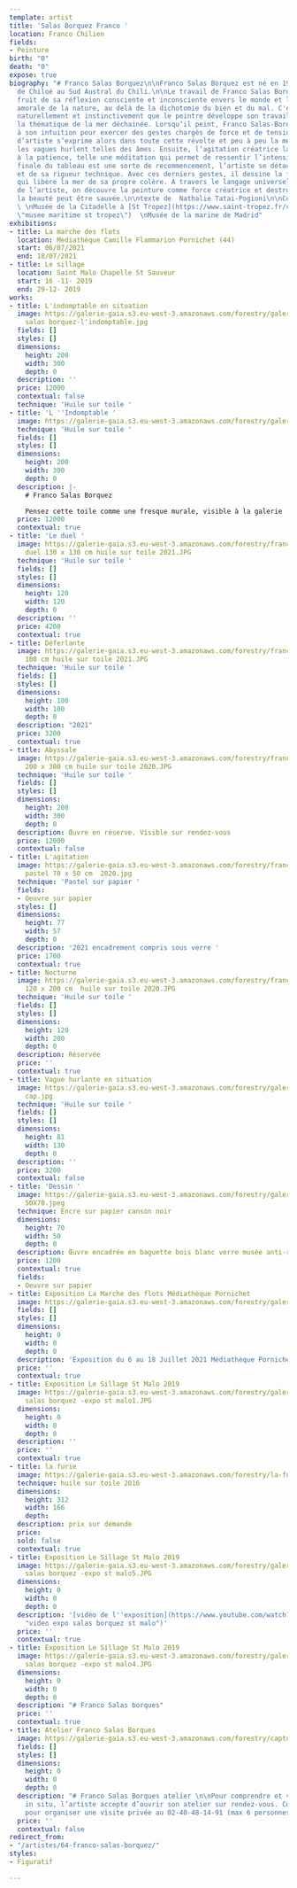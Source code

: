 ```yaml
---
template: artist
title: 'Salas Borquez Franco '
location: Franco Chilien
fields:
- Peinture
birth: "0"
death: "0"
expose: true
biography: "# Franco Salas Borquez\n\nFranco Salas Borquez est né en 1979, sur  l'Île
  de Chiloé au Sud Austral du Chili.\n\nLe travail de Franco Salas Borques est le
  fruit de sa réflexion consciente et inconsciente envers le monde et le caractère
  amorale de la nature, au delà de la dichotomie du bien et du mal. C'est donc presque
  naturellement et instinctivement que le peintre développe son travail à travers
  la thématique de la mer déchainée. Lorsqu’il peint, Franco Salas-Borques fait appel
  à son intuition pour exercer des gestes chargés de force et de tension. Sa liberté
  d’artiste s’exprime alors dans toute cette révolte et peu à peu la mer prend vie,
  les vagues hurlent telles des âmes. Ensuite, l’agitation créatrice laisse place
  à la patience, telle une méditation qui permet de ressentir l’intensité de l’instant. L’étape
  finale du tableau est une sorte de recommencement, l’artiste se détache de ses peurs
  et de sa rigueur technique. Avec ces derniers gestes, il dessine la force du vent
  qui libère la mer de sa propre colère. À travers le langage universel et poétique
  de l’artiste, on découvre la peinture comme force créatrice et destructive où seule
  la beauté peut être sauvée.\n\ntexte de  Nathalie Tatai-Pogioni\n\nCollection privée:
  \ \nMusée de la Citadelle à [St Tropez](https://www.saint-tropez.fr/culture/citadelle/
  \"musee maritime st tropez\")  \nMusée de la marine de Madrid"
exhibitions:
- title: La marche des flots
  location: Mediathèque Camille Flammarion Pornichet (44)
  start: 06/07/2021
  end: 18/07/2021
- title: Le sillage
  location: Saint Malo Chapelle St Sauveur
  start: 16 -11- 2019
  end: 29-12- 2019
works:
- title: L'indomptable en situation
  image: https://galerie-gaia.s3.eu-west-3.amazonaws.com/forestry/galerie-gaia-franco
    salas borquez-l'indomptable.jpg
  fields: []
  styles: []
  dimensions:
    height: 200
    width: 300
    depth: 0
  description: ''
  price: 12000
  contextual: false
  technique: 'Huile sur toile '
- title: 'L ''Indomptable '
  image: https://galerie-gaia.s3.eu-west-3.amazonaws.com/forestry/galerie-gaia-limdoptable-sea-oil-painting-by-franco-salas-borquez_5.jpg
  technique: 'Huile sur toile '
  fields: []
  styles: []
  dimensions:
    height: 200
    width: 300
    depth: 0
  description: |-
    # Franco Salas Borquez

    Pensez cette toile comme une fresque murale, visible à la galerie
  price: 12000
  contextual: true
- title: 'Le duel '
  image: https://galerie-gaia.s3.eu-west-3.amazonaws.com/forestry/franco-salas-borquez-galerie-gaia-Le
    duel 130 x 130 cm huile sur toile 2021.JPG
  technique: 'Huile sur toile '
  fields: []
  styles: []
  dimensions:
    height: 120
    width: 120
    depth: 0
  description: ''
  price: 4200
  contextual: true
- title: Déferlante
  image: https://galerie-gaia.s3.eu-west-3.amazonaws.com/forestry/franco-salas-borquez-galerie-gaia-Défèrlante  100  x
    100 cm huile sur toile 2021.JPG
  technique: 'Huile sur toile '
  fields: []
  styles: []
  dimensions:
    height: 100
    width: 100
    depth: 0
  description: "2021"
  price: 3200
  contextual: true
- title: Abyssale
  image: https://galerie-gaia.s3.eu-west-3.amazonaws.com/forestry/franco-salas-borquez-galerie-gaia-Abyssale
    200 x 300 cm huile sur toile 2020.JPG
  technique: 'Huile sur toile '
  fields: []
  styles: []
  dimensions:
    height: 200
    width: 300
    depth: 0
  description: Œuvre en réserve. Visible sur rendez-vous
  price: 12000
  contextual: false
- title: L'agitation
  image: https://galerie-gaia.s3.eu-west-3.amazonaws.com/forestry/franco-salas-borquez-galerie-gaia-L'agitation
    pastel 70 x 50 cm  2020.jpg
  technique: 'Pastel sur papier '
  fields:
  - Oeuvre sur papier
  styles: []
  dimensions:
    height: 77
    width: 57
    depth: 0
  description: '2021 encadrement compris sous verre '
  price: 1700
  contextual: true
- title: Nocturne
  image: https://galerie-gaia.s3.eu-west-3.amazonaws.com/forestry/franco-salas-borquez-galerie-gaia-Nocturne
    120 x 200 cm  huile sur toile 2020.JPG
  technique: 'Huile sur toile '
  fields: []
  styles: []
  dimensions:
    height: 120
    width: 200
    depth: 0
  description: Réservée
  price: ''
  contextual: true
- title: Vague hurlante en situation
  image: https://galerie-gaia.s3.eu-west-3.amazonaws.com/forestry/galerie-gaia-franco-salas-borques-le
    cap.jpg
  technique: 'Huile sur toile '
  fields: []
  styles: []
  dimensions:
    height: 81
    width: 130
    depth: 0
  description: ''
  price: 3200
  contextual: false
- title: 'Dessin '
  image: https://galerie-gaia.s3.eu-west-3.amazonaws.com/forestry/galeriegaia_SalasBorques_titre_format
    50X70.jpeg
  technique: Encre sur papier canson noir
  dimensions:
    height: 70
    width: 50
    depth: 0
  description: Œuvre encadrée en baguette bois blanc verre musée anti-reflet
  price: 1200
  contextual: true
  fields:
  - Oeuvre sur papier
- title: Exposition La Marche des flots Médiathèque Pornichet
  image: https://galerie-gaia.s3.eu-west-3.amazonaws.com/forestry/galerie-gaia-pornichet-franco-salas-borquez.jpg
  fields: []
  styles: []
  dimensions:
    height: 0
    width: 0
    depth: 0
  description: 'Exposition du 6 au 18 Juillet 2021 Médiathèque Pornichet '
  price: ''
  contextual: true
- title: Exposition Le Sillage St Malo 2019
  image: https://galerie-gaia.s3.eu-west-3.amazonaws.com/forestry/galeriegaia-franco
    salas borquez -expo st malo1.JPG
  dimensions:
    height: 0
    width: 0
    depth: 0
  description: ''
  price: ''
  contextual: true
- title: la furie
  image: https://galerie-gaia.s3.eu-west-3.amazonaws.com/forestry/la-furie.jpg
  technique: huile sur toile 2016
  dimensions:
    height: 312
    width: 166
    depth: 
  description: prix sur demande
  price: 
  sold: false
  contextual: true
- title: Exposition Le Sillage St Malo 2019
  image: https://galerie-gaia.s3.eu-west-3.amazonaws.com/forestry/galeriegaia-franco
    salas borquez -expo st malo5.JPG
  dimensions:
    height: 0
    width: 0
    depth: 0
  description: '[vidéo de l''exposition](https://www.youtube.com/watch?v=8JP9GPVnTao
    "video expo salas borquez st malo")'
  price: ''
  contextual: true
- title: Exposition Le Sillage St Malo 2019
  image: https://galerie-gaia.s3.eu-west-3.amazonaws.com/forestry/galeriegaia-franco
    salas borquez -expo st malo4.JPG
  dimensions:
    height: 0
    width: 0
    depth: 0
  description: "# Franco Salas borques"
  price: ''
  contextual: true
- title: Atelier Franco Salas Borques
  image: https://galerie-gaia.s3.eu-west-3.amazonaws.com/forestry/capture-d-ecran-2021-02-17-a-19-46-41.png
  fields: []
  styles: []
  dimensions:
    height: 0
    width: 0
    depth: 0
  description: "# Franco Salas Borques atelier \n\nPour comprendre et voir le travail
    in situ, l’artiste accepte d’ouvrir son atelier sur rendez-vous. Contactez-moi
    pour organiser une visite privée au 02-40-48-14-91 (max 6 personnes)"
  price: ''
  contextual: false
redirect_from:
- "/artistes/64-franco-salas-borquez/"
styles:
- Figuratif

---
```

